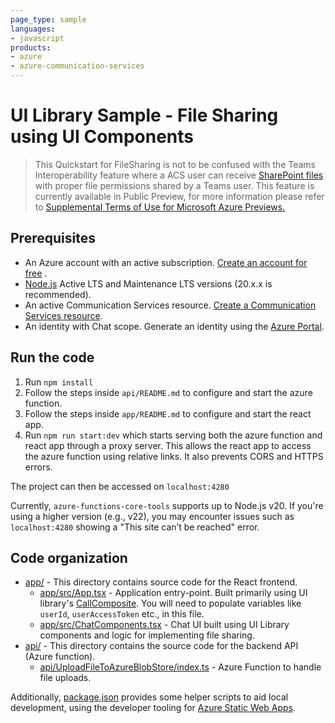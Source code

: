 ```yaml
---
page_type: sample
languages:
- javascript
products:
- azure
- azure-communication-services
---
```

# UI Library Sample - File Sharing using UI Components

>This Quickstart for FileSharing is not to be confused with the Teams Interoperability feature where a ACS user can receive [SharePoint files](https://learn.microsoft.com/microsoft-365/solutions/microsoft-365-limit-sharing?view=o365-worldwide) with proper file permissions shared by a Teams user. This feature is currently available in Public Preview, for more information please refer to [Supplemental Terms of Use for Microsoft Azure Previews.](https://azure.microsoft.com/support/legal/preview-supplemental-terms/)

## Prerequisites

- An Azure account with an active subscription. [Create an account for free](https://azure.microsoft.com/free/?WT.mc_id=A261C142F)  .
- [Node.js](https://nodejs.org/en/) Active LTS and Maintenance LTS versions (20.x.x is recommended).
- An active Communication Services resource. [Create a Communication Services resource](https://docs.microsoft.com/azure/communication-services/quickstarts/create-communication-resource).
- An identity with Chat scope. Generate an identity using the [Azure Portal](https://docs.microsoft.com/azure/communication-services/quickstarts/identity/quick-create-identity).

## Run the code

1. Run `npm install`
2. Follow the steps inside `api/README.md` to configure and start the azure function.
3. Follow the steps inside `app/README.md` to configure and start the react app.
4. Run `npm run start:dev` which starts serving both the azure function and react app through a proxy server. This allows the react app to access the azure function using relative links. It also prevents CORS and HTTPS errors.

The project can then be accessed on `localhost:4280`

Currently, `azure-functions-core-tools` supports up to Node.js v20. If you're using a higher version (e.g., v22), you may encounter issues such as `localhost:4280` showing a "This site can’t be reached" error.

## Code organization

- [app/](./app) - This directory contains source code for the React frontend.
  - [app/src/App.tsx](./app/src/App.tsx) - Application entry-point. Built primarily using UI library's [CallComposite](https://azure.github.io/communication-ui-library/?path=/docs/composites-call-basicexample--basic-example). You will need to populate  variables like `userId`, `userAccessToken` etc., in this file.
  - [app/src/ChatComponents.tsx](./app/src/ChatComponents.tsx) - Chat UI built using UI Library components and logic for implementing file sharing.
- [api/](./api) - This directory contains the source code for the backend API (Azure function).
  - [api/UploadFileToAzureBlobStore/index.ts](./api/UploadFileToAzureBlobStore/index.ts) - Azure Function to handle file uploads.

Additionally, [package.json](./package.json) provides some helper scripts to aid local development, using the developer tooling for [Azure Static Web Apps](https://docs.microsoft.com/azure/static-web-apps/).
